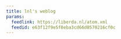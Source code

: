 ```yaml
---
title: lnl's weblog
params:
  feedlink: https://liberda.nl/atom.xml
  feedid: e63f12f9e5f8eba3cd66d0570216cf0c
---
```

